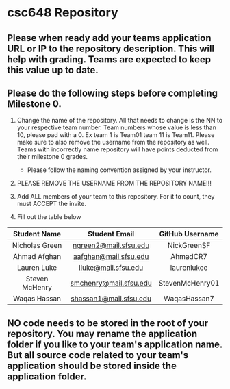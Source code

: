 # csc648 Repository

## Please when ready add your teams application URL or IP to the repository description. This will help with grading. Teams are expected to keep this value up to date.

## Please do the following steps before completing Milestone 0.
1. Change the name of the repository. All that needs to change is the NN to your respective team number. Team numbers whose value is less than 10, please pad with a 0. Ex team 1 is Team01 team 11 is Team11. Please make sure to also remove the username from the repository as well. Teams with incorrectly name repository will have points deducted from their milestone 0 grades.
      - Please follow the naming convention assigned by your instructor.

1. PLEASE REMOVE THE USERNAME FROM THE REPOSITORY NAME!!!

2. Add ALL members of your team to this repository. For it to count, they must ACCEPT the invite.

3. Fill out the table below


| Student Name  | Student Email        | GitHub Username |
|    :---:      |     :---:            |     :---:       |
| Nicholas Green|ngreen2@mail.sfsu.edu | NickGreenSF     |
| Ahmad Afghan  |aafghan@mail.sfsu.edu | AhmadCR7        |
| Lauren Luke   |lluke@mail.sfsu.edu   | laurenlukee     |
| Steven McHenry|smchenry@mail.sfsu.edu| StevenMcHenry01 |
| Waqas Hassan  |shassan1@mail.sfsu.edu| WaqasHassan7    |

## NO code needs to be stored in the root of your repository. You may rename the application folder if you like to your team's application name. But all source code related to your team's application should be stored inside the application folder.

